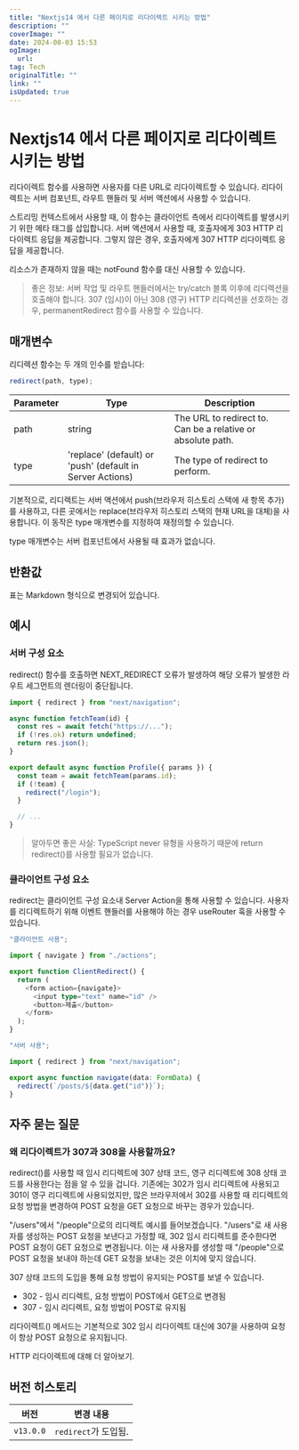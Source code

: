 ```yaml
---
title: "Nextjs14 에서 다른 페이지로 리다이렉트 시키는 방법"
description: ""
coverImage: ""
date: 2024-08-03 15:53
ogImage: 
  url: 
tag: Tech
originalTitle: ""
link: ""
isUpdated: true
---
```






# Nextjs14 에서 다른 페이지로 리다이렉트 시키는 방법

리다이렉트 함수를 사용하면 사용자를 다른 URL로 리다이렉트할 수 있습니다. 리다이렉트는 서버 컴포넌트, 라우트 핸들러 및 서버 액션에서 사용할 수 있습니다.

스트리밍 컨텍스트에서 사용할 때, 이 함수는 클라이언트 측에서 리다이렉트를 발생시키기 위한 메타 태그를 삽입합니다. 서버 액션에서 사용할 때, 호출자에게 303 HTTP 리다이렉트 응답을 제공합니다. 그렇지 않은 경우, 호출자에게 307 HTTP 리다이렉트 응답을 제공합니다.

리소스가 존재하지 않을 때는 notFound 함수를 대신 사용할 수 있습니다.

<div class="content-ad"></div>

> 좋은 정보:
> 서버 작업 및 라우트 핸들러에서는 try/catch 블록 이후에 리디렉션을 호출해야 합니다.
> 307 (임시)이 아닌 308 (영구) HTTP 리디렉션을 선호하는 경우, permanentRedirect 함수를 사용할 수 있습니다.

## 매개변수

리디렉션 함수는 두 개의 인수를 받습니다:

```js
redirect(path, type);
```

<div class="content-ad"></div>

| Parameter | Type                                                      | Description                                                 |
| --------- | --------------------------------------------------------- | ----------------------------------------------------------- |
| path      | string                                                    | The URL to redirect to. Can be a relative or absolute path. |
| type      | 'replace' (default) or 'push' (default in Server Actions) | The type of redirect to perform.                            |

기본적으로, 리디렉트는 서버 액션에서 push(브라우저 히스토리 스택에 새 항목 추가)를 사용하고, 다른 곳에서는 replace(브라우저 히스토리 스택의 현재 URL을 대체)을 사용합니다. 이 동작은 type 매개변수를 지정하여 재정의할 수 있습니다.

type 매개변수는 서버 컴포넌트에서 사용될 때 효과가 없습니다.

## 반환값

<div class="content-ad"></div>

표는 Markdown 형식으로 변경되어 있습니다.

## 예시

### 서버 구성 요소

redirect() 함수를 호출하면 NEXT_REDIRECT 오류가 발생하여 해당 오류가 발생한 라우트 세그먼트의 렌더링이 중단됩니다.

<div class="content-ad"></div>

```js
import { redirect } from "next/navigation";

async function fetchTeam(id) {
  const res = await fetch("https://...");
  if (!res.ok) return undefined;
  return res.json();
}

export default async function Profile({ params }) {
  const team = await fetchTeam(params.id);
  if (!team) {
    redirect("/login");
  }

  // ...
}
```

> 알아두면 좋은 사실: TypeScript never 유형을 사용하기 때문에 return redirect()를 사용할 필요가 없습니다.

### 클라이언트 구성 요소

redirect는 클라이언트 구성 요소내 Server Action을 통해 사용할 수 있습니다. 사용자를 리디렉트하기 위해 이벤트 핸들러를 사용해야 하는 경우 useRouter 훅을 사용할 수 있습니다.

<div class="content-ad"></div>

```typescript
"클라이언트 사용";

import { navigate } from "./actions";

export function ClientRedirect() {
  return (
    <form action={navigate}>
      <input type="text" name="id" />
      <button>제출</button>
    </form>
  );
}
```

```typescript
"서버 사용";

import { redirect } from "next/navigation";

export async function navigate(data: FormData) {
  redirect(`/posts/${data.get("id")}`);
}
```

## 자주 묻는 질문

### 왜 리다이렉트가 307과 308을 사용할까요?

<div class="content-ad"></div>

redirect()를 사용할 때 임시 리디렉트에 307 상태 코드, 영구 리디렉트에 308 상태 코드를 사용한다는 점을 알 수 있을 겁니다. 기존에는 302가 임시 리디렉트에 사용되고 301이 영구 리디렉트에 사용되었지만, 많은 브라우저에서 302를 사용할 때 리디렉트의 요청 방법을 변경하여 POST 요청을 GET 요청으로 바꾸는 경우가 있습니다.

"/users"에서 "/people"으로의 리디렉트 예시를 들어보겠습니다. "/users"로 새 사용자를 생성하는 POST 요청을 보낸다고 가정할 때, 302 임시 리디렉트를 준수한다면 POST 요청이 GET 요청으로 변경됩니다. 이는 새 사용자를 생성할 때 "/people"으로 POST 요청을 보내야 하는데 GET 요청을 보내는 것은 이치에 맞지 않습니다.

307 상태 코드의 도입을 통해 요청 방법이 유지되는 POST를 보낼 수 있습니다.

- 302 - 임시 리디렉트, 요청 방법이 POST에서 GET으로 변경됨
- 307 - 임시 리디렉트, 요청 방법이 POST로 유지됨

<div class="content-ad"></div>

리다이렉트() 메서드는 기본적으로 302 임시 리다이렉트 대신에 307을 사용하여 요청이 항상 POST 요청으로 유지됩니다.

HTTP 리다이렉트에 대해 더 알아보기.

## 버전 히스토리

| 버전      | 변경 내용            |
| --------- | -------------------- |
| `v13.0.0` | `redirect`가 도입됨. |

<div class="content-ad"></div>
